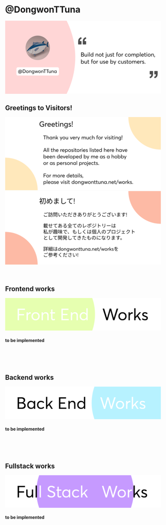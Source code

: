 # @DongwonTTuna

[![Top Banner](img/topBanner.png)](https://dongwontuna.net/)

## Greetings to Visitors!

[![Greeting](img/GreetingEng.png)](<(https://dongwontuna.net/)>)
[![Greeting](img/GreetingJapanese.png)](<(https://dongwontuna.net/)>)
<br/>
<br/>
<br/>

## Frontend works

[![Frontend Banner](/img/frontendWorks.png)](https://dongwontuna.net/works/frontend/)

#### to be implemented

<br/>
<br/>
<br/>

## Backend works

[![Backend Banner](/img/backendWorks.png)](https://dongwontuna.net/works/backend/)

#### to be implemented

<br/>
<br/>
<br/>

## Fullstack works

[![Fullstack Banner](/img/fullstackWorks.png)](https://dongwontuna.net/works/fullstack/)

#### to be implemented

<br/>
<br/>
<br/>
